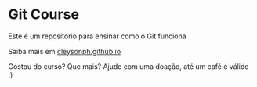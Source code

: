# Git Course

Este é um repositorio para ensinar como o Git funciona

Saiba mais em [cleysonph.github.io](https://cleysonph.github.io)

Gostou do curso? Que mais? Ajude com uma doação, até um café é válido :)
